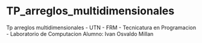 # TP_arreglos_multidimensionales
Tp arreglos multidimensionales - UTN - FRM - Tecnicatura en Programacion - Laboratorio de Computacion Alumno: Ivan Osvaldo Millan

